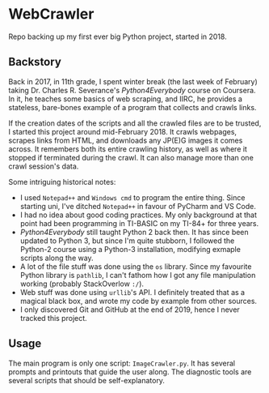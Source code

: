 # WebCrawler
Repo backing up my first ever big Python project, started in 2018.

## Backstory
Back in 2017, in 11th grade, I spent winter break (the last week of February) taking Dr. Charles R. Severance's *Python4Everybody* course on Coursera. In it, he teaches some basics of web scraping, and IIRC, he provides a stateless, bare-bones example of a program that collects and crawls links.

If the creation dates of the scripts and all the crawled files are to be trusted, I started this project around mid-February 2018. It crawls webpages, scrapes links from HTML, and downloads any JP(E)G images it comes across. It remembers both its entire crawling history, as well as where it stopped if terminated during the crawl. It can also manage more than one crawl session's data.

Some intriguing historical notes:
* I used `Notepad++` and `Windows cmd` to program the entire thing. Since starting uni, I've ditched `Notepad++` in favour of PyCharm and VS Code.
* I had no idea about good coding practices. My only background at that point had been programming in TI-BASIC on my TI-84+ for three years.
* *Python4Everybody* still taught Python 2 back then. It has since been updated to Python 3, but since I'm quite stubborn, I followed the Python-2 course using a Python-3 installation, modifying exmaple scripts along the way.
* A lot of the file stuff was done using the `os` library. Since my favourite Python library is `pathlib`, I can't fathom how I got any file manipulation working (probably StackOverlow `:/`).
* Web stuff was done using `urllib`'s API. I definitely treated that as a magical black box, and wrote my code by example from other sources.
* I only discovered Git and GitHub at the end of 2019, hence I never tracked this project.

## Usage
The main program is only one script: `ImageCrawler.py`. It has several prompts and printouts that guide the user along. The diagnostic tools are several scripts that should be self-explanatory.
